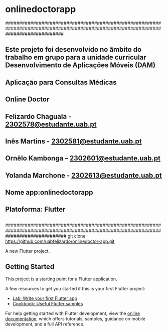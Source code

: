 # onlinedoctorapp
#####################################################################################################################################
## Este projeto foi desenvolvido no âmbito do trabalho em grupo para a unidade curricular Desenvolvimento de Aplicações Móveis (DAM)
##			 				
##                              Aplicação para Consultas Médicas 											
##                                     Online Doctor
##                              Felizardo Chaguala - 2302578@estudante.uab.pt
##                                 Inês Martins - 2302581@estudante.uab.pt
##                                Ornêlo Kambonga – 2302601@estudante.uab.pt
##                               Yolanda Marchone - 2302613@estudante.uab.pt
##
## Nome app:onlinedoctorapp
## Platoforma: Flutter
##
######################################################################################################################################
git clone https://github.com/uabfelizardo/onlinedoctor-app.git

A new Flutter project.

## Getting Started

This project is a starting point for a Flutter application.

A few resources to get you started if this is your first Flutter project:

- [Lab: Write your first Flutter app](https://docs.flutter.dev/get-started/codelab)
- [Cookbook: Useful Flutter samples](https://docs.flutter.dev/cookbook)

For help getting started with Flutter development, view the
[online documentation](https://docs.flutter.dev/), which offers tutorials,
samples, guidance on mobile development, and a full API reference.

